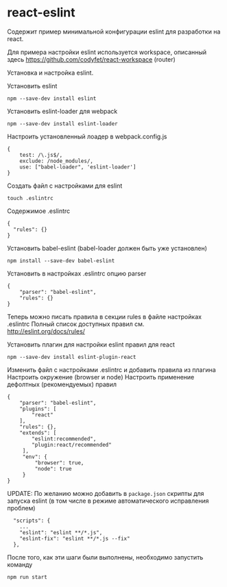 # react-eslint
Содержит пример минимальной конфигурации eslint для разработки на react.

Для примера настройки eslint используется workspace, описанный здесь https://github.com/codyfet/react-workspace (router)

Установка и настройка eslint.

Установить eslint
```
npm --save-dev install eslint
```

Установить eslint-loader для webpack
```
npm --save-dev install eslint-loader
```

Настроить установленный лоадер в webpack.config.js
```
{
    test: /\.js$/,
    exclude: /node_modules/,
    use: ["babel-loader", 'eslint-loader']
}
```

Создать файл с настройками для eslint
```
touch .eslintrc
```

Содержимое .eslintrc
```
{
  "rules": {}
}
```

Установить babel-eslint (babel-loader должен быть уже установлен)
```
npm install --save-dev babel-eslint
```

Установить в настройках .eslintrc опцию parser
```
{
    "parser": "babel-eslint",
    "rules": {}
}
```

Теперь можно писать правила в секции rules в файле настройках .eslintrc
Полный список доступных правил см. http://eslint.org/docs/rules/

Установить плагин для настройки eslint правил для react
```
npm --save-dev install eslint-plugin-react
```

Изменить файл с настройками .eslintrc и добавить правила из плагина
Настроить окружение (browser и node)
Настроить применение дефолтных (рекомендуемых) правил 
```
{
    "parser": "babel-eslint",
    "plugins": [
        "react"
    ],
    "rules": {},
    "extends": [
        "eslint:recommended",
        "plugin:react/recommended"
     ],
     "env": {
         "browser": true,
         "node": true
     }
}
```

UPDATE: По желанию можно добавить в ```package.json``` скрипты для запуска eslint (в том числе в режиме автоматического исправления проблем)
```
  "scripts": {
    ...
    "eslint": "eslint **/*.js",
    "eslint-fix": "eslint **/*.js --fix"
  },
```

После того, как эти шаги были выполнены, необходимо запустить команду
```
npm run start
```
